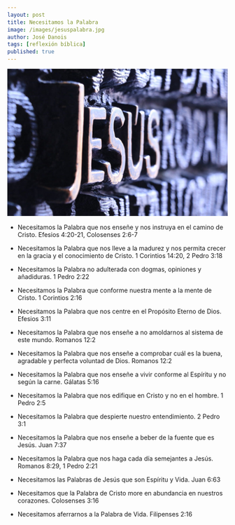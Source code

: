 ```yaml
---
layout: post
title: Necesitamos la Palabra
image: /images/jesuspalabra.jpg
author: José Danois
tags: [reflexión bíblica] 
published: true
---
```

![Jesús](/images/jesuspalabra.jpg)
-   Necesitamos la Palabra que nos enseñe y nos instruya en el camino de Cristo. Efesios 4:20-21, Colosenses 2:6-7
    
-   Necesitamos la Palabra que nos lleve a la madurez y nos permita crecer en la gracia y el conocimiento de Cristo. 1 Corintios 14:20, 2 Pedro 3:18
    
-   Necesitamos la Palabra no adulterada con dogmas, opiniones y añadiduras. 1 Pedro 2:22
    
-   Necesitamos la Palabra que conforme nuestra mente a la mente de Cristo. 1 Corintios 2:16
    
-   Necesitamos la Palabra que nos centre en el Propósito Eterno de Dios. Efesios 3:11
    
-   Necesitamos la Palabra que nos enseñe a no amoldarnos al sistema de este mundo. Romanos 12:2
    
-   Necesitamos la Palabra que nos enseñe a comprobar cuál es la buena, agradable y perfecta voluntad de Dios. Romanos 12:2
    
-   Necesitamos la Palabra que nos enseñe a vivir conforme al Espíritu y no según la carne. Gálatas 5:16
    
-   Necesitamos la Palabra que nos edifique en Cristo y no en el hombre. 1 Pedro 2:5
    
-   Necesitamos la Palabra que despierte nuestro entendimiento. 2 Pedro 3:1
    
-   Necesitamos la Palabra que nos enseñe a beber de la fuente que es Jesús. Juan 7:37
    
-   Necesitamos la Palabra que nos haga cada día semejantes a Jesús. Romanos 8:29, 1 Pedro 2:21
    
-   Necesitamos las Palabras de Jesús que son Espíritu y Vida. Juan 6:63
    
-   Necesitamos que la Palabra de Cristo more en abundancia en nuestros corazones. Colosenses 3:16
    
-   Necesitamos aferrarnos a la Palabra de Vida. Filipenses 2:16
